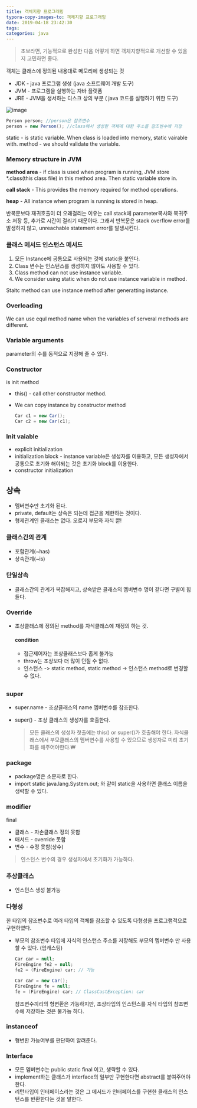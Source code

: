 ```yaml
---
title: 객체지향 프로그래밍
typora-copy-images-to: 객체지향 프로그래밍
date: 2019-04-18 23:42:30
tags:
categories: java
---
```


> 초보라면, 기능적으로 완성한 다음 어떻게 하면 객체지향적으로 개선할 수 있을지 고민하면 좋다.

객체는 클래스에 정의된 내용대로 메모리에 생성되는 것

- JDK - java 프로그램 생성 (java 소프트웨어 개발 도구)
- JVM - 프로그램을 실행하는 자바 플랫폼
- JRE - JVM을 생서하는 디스크 상의 부분 ( java 코드를 실행하기 위한 도구)



![image](/images/jdk.png)

```java
Person person; //person은 참조변수
person = new Person(); //class에서 생성한 객체에 대한 주소를 참조변수에 저장
```



static - is static variable. When class is loaded into memory, static vairable with.
method - we should validate the variable.



### Memory structure in JVM

**method area** - if class is used when program is running, JVM store *.class(this class file) in this method area. Then static variable store in.

**call stack** - This provides the memory required for method operations.

**heap** - All instance when program is running is stored in heap.



반복문보다 재귀호출이 더 오래걸리는 이유는 call stack에 parameter복사와 복귀주소 저장 등, 추가로 시간이 걸리기 때문이다. 그래서 반복문은 stack overflow error를 발생하지 않고, unreachable statement error를 발생시킨다.



### 클래스 메서드 인스턴스 메서드

1. 모든 Instance에 공통으로 사용되는 것에 static을 붙인다.
2. Class 변수는 인스턴스를 생성하지 않아도 사용할 수 있다.
3. Class method can not use instance variable.
4. We consider using static when do not use instance variable in method.

Staitc method can use instance method after generatting instance.



### Overloading

We can use equl method name when the variables of serveral methods are different.



### Variable arguments

parameter의 수를 동적으로 지정해 줄 수 있다.



### Constructor

is init method

- this() - call other constructor method.

- We can copy instance by constructor method

  ```java
  Car c1 = new Car();
  Car c2 = new Car(c1);
  ```



### Init vaiable

- explicit initialization
- initialization block - instance variable은 생성자를 이용하고, 모든 생성자에서 공통으로 초기화 해야되는 것은 초기화 block를 이용한다.
- constructor initialization



## 상속

- 멤버변수만 초기화 된다.  
- private, default는 상속은 되는데 접근을 제한하는 것이다.
- 형제관계인 클래스는 없다. 오로지 부모와 자식 뿐!



### 클래스간의 관계

- 포함관계(~has)
- 상속관계(~is)

 

### 단일상속

- 클래스간의 관계가 복잡해지고, 상속받은 클래스의 멤버변수 명이 같다면 구별이 힘들다.

### Override

- 조상클래스에 정의된 method를 자식클래스에 재정의 하는 것.

  #### condition

  - 접근제어자는 조상클래스보다 좁게 불가능
  - throw는 조상보다 더 많이 던질 수 없다.
  - 인스턴스 -> static method, static method -> 인스턴스 method로 변경할 수 없다.

## 	

###  super

- super.name - 조상클래스의 name 멤버변수를 참조한다.

- super() - 조상 클래스의 생성자를 호출한다.

  > 모든 클래스의 생성자 첫출에는 this() or super()가 호출해야 한다. 자식클래스에서 부모클래스의 멤버변수를 사용할 수 있으므로 생성자로 미리 초기화를 해주어야한다.₩



### package

- package명은 소문자로 한다.
- import static java.lang.System.out; 와 같이 static을 사용하면 클래스 이름을 생략할 수 있다.



### modifier

final

- 클래스 - 자손클래스 정의 못함
- 매서드 - override 못함
- 변수 - 수정 못함(상수)

> 인스턴스 변수의 경우 생성자에서 초기화가 가능하다.



### 추상클래스

- 인스턴스 생성 불가능



### 다형성

한 타입의 참조변수로 여러 타입의 객체를 참조할 수 있도록 다형성을 프로그램적으로 구현하였다.

- 부모의 참조변수 타입에 자식의 인스턴스 주소를 저장해도 부모의 멤버변수 만 사용할 수 있다. (업캐스팅)

  ```java
  Car car = null;
  FireEngine fe2 = null;
  fe2 = (FireEngine) car; // 가능
  ```

  ```java
  Car car = new Car();
  FireEngine fe = null;
  fe = (FireEngine) car; // ClassCastException: car
  ```

  참조변수끼리의 형변환은 가능하지만, 
  조상타입의 인스턴스를 자식 타입의 참조변수에 저장하는 것은 불가능 하다.

  

### instanceof

- 형변환 가능여부를 판단하여 알려준다.



### Interface

- 모든 멤버변수는 public static final 이고, 생략할 수 있다.
- implement하는 클래스가 interface의 일부만 구현한다면 abstract를 붙여주어야 한다.
- 리턴타입이 인터페이스라는 것은 그 메서드가 인터페이스를 구현한 클래스의 인스턴스를 반환한다는 것을 말한다.

